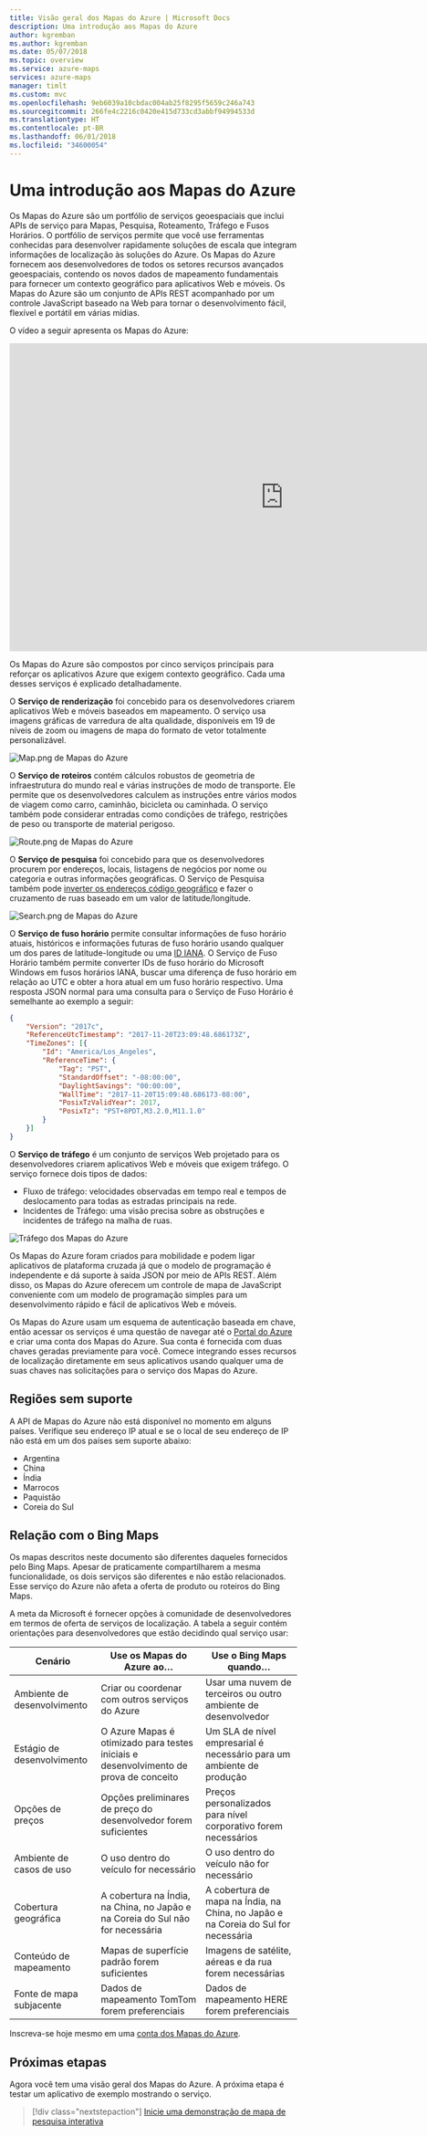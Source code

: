 ```yaml
---
title: Visão geral dos Mapas do Azure | Microsoft Docs
description: Uma introdução aos Mapas do Azure
author: kgremban
ms.author: kgremban
ms.date: 05/07/2018
ms.topic: overview
ms.service: azure-maps
services: azure-maps
manager: timlt
ms.custom: mvc
ms.openlocfilehash: 9eb6039a10cbdac004ab25f8295f5659c246a743
ms.sourcegitcommit: 266fe4c2216c0420e415d733cd3abbf94994533d
ms.translationtype: HT
ms.contentlocale: pt-BR
ms.lasthandoff: 06/01/2018
ms.locfileid: "34600054"
---
```

# <a name="an-introduction-to-azure-maps"></a>Uma introdução aos Mapas do Azure
Os Mapas do Azure são um portfólio de serviços geoespaciais que inclui APIs de serviço para Mapas, Pesquisa, Roteamento, Tráfego e Fusos Horários. O portfólio de serviços permite que você use ferramentas conhecidas para desenvolver rapidamente soluções de escala que integram informações de localização às soluções do Azure. Os Mapas do Azure fornecem aos desenvolvedores de todos os setores recursos avançados geoespaciais, contendo os novos dados de mapeamento fundamentais para fornecer um contexto geográfico para aplicativos Web e móveis. Os Mapas do Azure são um conjunto de APIs REST acompanhado por um controle JavaScript baseado na Web para tornar o desenvolvimento fácil, flexível e portátil em várias mídias. 

O vídeo a seguir apresenta os Mapas do Azure:

<iframe src="https://channel9.msdn.com/Shows/Azure-Friday/Azure-Location-Based-Services/player" width="960" height="540" allowFullScreen frameBorder="0"></iframe>

Os Mapas do Azure são compostos por cinco serviços principais para reforçar os aplicativos Azure que exigem contexto geográfico. Cada uma desses serviços é explicado detalhadamente.

O **Serviço de renderização** foi concebido para os desenvolvedores criarem aplicativos Web e móveis baseados em mapeamento. O serviço usa imagens gráficas de varredura de alta qualidade, disponíveis em 19 de níveis de zoom ou imagens de mapa do formato de vetor totalmente personalizável.

![Map.png de Mapas do Azure](media/about-azure-maps/Introduction_Map.png)

O **Serviço de roteiros** contém cálculos robustos de geometria de infraestrutura do mundo real e várias instruções de modo de transporte. Ele permite que os desenvolvedores calculem as instruções entre vários modos de viagem como carro, caminhão, bicicleta ou caminhada. O serviço também pode considerar entradas como condições de tráfego, restrições de peso ou transporte de material perigoso.

![Route.png de Mapas do Azure](media/about-azure-maps/Introduction_Route.png)

O **Serviço de pesquisa** foi concebido para que os desenvolvedores procurem por endereços, locais, listagens de negócios por nome ou categoria e outras informações geográficas. O Serviço de Pesquisa também pode [inverter os endereços código geográfico](https://en.wikipedia.org/wiki/Reverse_geocoding) e fazer o cruzamento de ruas baseado em um valor de latitude/longitude. 

![Search.png de Mapas do Azure](media/about-azure-maps/Introduction_Search.png)

O **Serviço de fuso horário** permite consultar informações de fuso horário atuais, históricos e informações futuras de fuso horário usando qualquer um dos pares de latitude-longitude ou uma [ID IANA](http://www.iana.org/). O Serviço de Fuso Horário também permite converter IDs de fuso horário do Microsoft Windows em fusos horários IANA, buscar uma diferença de fuso horário em relação ao UTC e obter a hora atual em um fuso horário respectivo. Uma resposta JSON normal para uma consulta para o Serviço de Fuso Horário é semelhante ao exemplo a seguir:

```JSON
{
    "Version": "2017c",
    "ReferenceUtcTimestamp": "2017-11-20T23:09:48.686173Z",
    "TimeZones": [{
        "Id": "America/Los_Angeles",
        "ReferenceTime": {
            "Tag": "PST",
            "StandardOffset": "-08:00:00",
            "DaylightSavings": "00:00:00",
            "WallTime": "2017-11-20T15:09:48.686173-08:00",
            "PosixTzValidYear": 2017,
            "PosixTz": "PST+8PDT,M3.2.0,M11.1.0"
        }
    }]
}
```

O **Serviço de tráfego** é um conjunto de serviços Web projetado para os desenvolvedores criarem aplicativos Web e móveis que exigem tráfego. O serviço fornece dois tipos de dados:
* Fluxo de tráfego: velocidades observadas em tempo real e tempos de deslocamento para todas as estradas principais na rede. 
* Incidentes de Tráfego: uma visão precisa sobre as obstruções e incidentes de tráfego na malha de ruas.

![Tráfego dos Mapas do Azure](media/about-azure-maps/Introduction_Traffic.png)

Os Mapas do Azure foram criados para mobilidade e podem ligar aplicativos de plataforma cruzada já que o modelo de programação é independente e dá suporte à saída JSON por meio de APIs REST. Além disso, os Mapas do Azure oferecem um controle de mapa de JavaScript conveniente com um modelo de programação simples para um desenvolvimento rápido e fácil de aplicativos Web e móveis. 

Os Mapas do Azure usam um esquema de autenticação baseada em chave, então acessar os serviços é uma questão de navegar até o [Portal do Azure](http://portal.azure.com) e criar uma conta dos Mapas do Azure. Sua conta é fornecida com duas chaves geradas previamente para você. Comece integrando esses recursos de localização diretamente em seus aplicativos usando qualquer uma de suas chaves nas solicitações para o serviço dos Mapas do Azure.

## <a name="unsupported-regions"></a>Regiões sem suporte
A API de Mapas do Azure não está disponível no momento em alguns países. Verifique seu endereço IP atual e se o local de seu endereço de IP não está em um dos países sem suporte abaixo:

* Argentina
* China
* Índia
* Marrocos
* Paquistão
* Coreia do Sul

## <a name="relationship-with-bing-maps"></a>Relação com o Bing Maps
Os mapas descritos neste documento são diferentes daqueles fornecidos pelo Bing Maps. Apesar de praticamente compartilharem a mesma funcionalidade, os dois serviços são diferentes e não estão relacionados. Esse serviço do Azure não afeta a oferta de produto ou roteiros do Bing Maps.

A meta da Microsoft é fornecer opções à comunidade de desenvolvedores em termos de oferta de serviços de localização. A tabela a seguir contém orientações para desenvolvedores que estão decidindo qual serviço usar: 

| Cenário | Use os Mapas do Azure ao… | Use o Bing Maps quando… |
| ------------- | ------------- | ------------- |
| Ambiente de desenvolvimento | Criar ou coordenar com outros serviços do Azure | Usar uma nuvem de terceiros ou outro ambiente de desenvolvedor |
| Estágio de desenvolvimento  | O Azure Mapas é otimizado para testes iniciais e desenvolvimento de prova de conceito | Um SLA de nível empresarial é necessário para um ambiente de produção |
| Opções de preços | Opções preliminares de preço do desenvolvedor forem suficientes | Preços personalizados para nível corporativo forem necessários |
| Ambiente de casos de uso | O uso dentro do veículo for necessário | O uso dentro do veículo não for necessário |
| Cobertura geográfica | A cobertura na Índia, na China, no Japão e na Coreia do Sul não for necessária | A cobertura de mapa na Índia, na China, no Japão e na Coreia do Sul for necessária |
| Conteúdo de mapeamento | Mapas de superfície padrão forem suficientes | Imagens de satélite, aéreas e da rua forem necessárias |
| Fonte de mapa subjacente | Dados de mapeamento TomTom forem preferenciais | Dados de mapeamento HERE forem preferenciais |

Inscreva-se hoje mesmo em uma [conta dos Mapas do Azure](http://aka.ms/azurelbsportal).

## <a name="next-steps"></a>Próximas etapas

Agora você tem uma visão geral dos Mapas do Azure. A próxima etapa é testar um aplicativo de exemplo mostrando o serviço.

> [!div class="nextstepaction"]
> [Inicie uma demonstração de mapa de pesquisa interativa](quick-demo-map-app.md)

